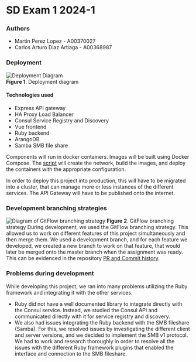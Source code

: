 # SD Exam 1 2024-1
### Authors
* Martin Perez Lopez - A00370027
* Carlos Arturo Diaz Artiaga - A00368987
### Deployment
![Deployment Diagram](https://i.ibb.co/hWyQCRp/midter1-drawio.png)  
**Figure 1**. Deployment diagram

#### Technologies used
* Express API gateway
* HA Proxy Load Balancer
* Consul Service Registry and Discovery
* Vue frontend
* Ruby backend
* ArangoDB
* Samba SMB file share

Components will run in docker containers. Images will be built using Docker Compose. The [script](deploy.sh) will create the network, build the images, and deploy the containers with the appropriate configuration.

In order to deploy this project into production, this will have to be migrated into a cluster, that can manage more or less instances of the different services. The API Gateway will have to be published onto the internet.

### Development branching strategies
![Diagram of GitFlow branching strategy](https://nvie.com/img/fb@2x.png)
**Figure 2**. GitFlow branching strategy 
During development, we used the GitFlow branching strategy. This allowed us to work on different features of this project simultaneously and then merge them. We used a development branch, and for each feature we developed, we created a new branch to work on that feature, that would later be merged onto the master branch when the assignment was ready. This can be evidenced in the repository [PR and Commit history](https://github.com/ArturoDiaz02/sd-exam1/pulls?q=is%3Apr+is%3Aclosed).

### Problems during development
While developing this project, we ran into many problems utilizing the Ruby framework and integrating it with the other services.
* Ruby did not have a well documented library to integrate directly with the Consul service. Instead, we studied the Consul API and communicated directly with it for service registry and discovery.
* We also had issues integrating the Ruby backend with the SMB fileshare (Samba). For this, we resolved issues by investigating the different client and server versions, and we decided to implement the SMB v1 protocol. We had to work and research thoroughly in order to resolve all the issues with the different Ruby framework plugins that enabled the interface and connection to the SMB fileshare.